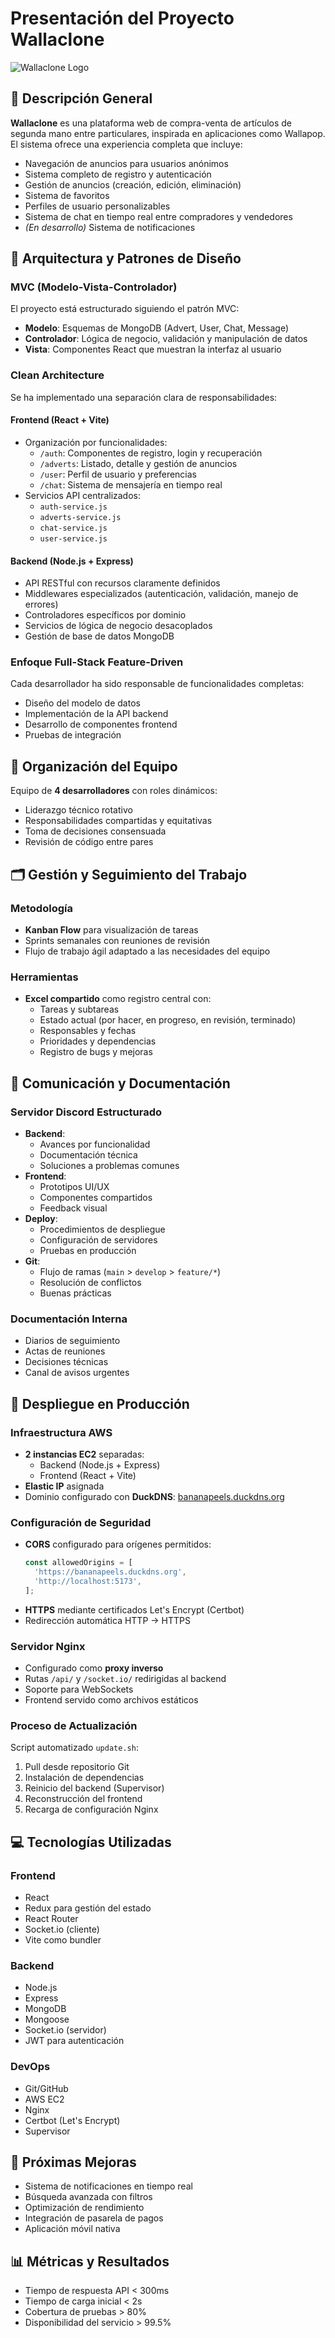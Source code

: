 # Presentación del Proyecto Wallaclone

![Wallaclone Logo](https://via.placeholder.com/150)

## 📱 Descripción General

**Wallaclone** es una plataforma web de compra-venta de artículos de segunda mano entre particulares, inspirada en aplicaciones como Wallapop. El sistema ofrece una experiencia completa que incluye:

- Navegación de anuncios para usuarios anónimos
- Sistema completo de registro y autenticación
- Gestión de anuncios (creación, edición, eliminación)
- Sistema de favoritos
- Perfiles de usuario personalizables
- Sistema de chat en tiempo real entre compradores y vendedores
- *(En desarrollo)* Sistema de notificaciones

## 🧩 Arquitectura y Patrones de Diseño

### MVC (Modelo-Vista-Controlador)
El proyecto está estructurado siguiendo el patrón MVC:

- **Modelo**: Esquemas de MongoDB (Advert, User, Chat, Message)
- **Controlador**: Lógica de negocio, validación y manipulación de datos
- **Vista**: Componentes React que muestran la interfaz al usuario

### Clean Architecture
Se ha implementado una separación clara de responsabilidades:

#### Frontend (React + Vite)
- Organización por funcionalidades:
  - `/auth`: Componentes de registro, login y recuperación
  - `/adverts`: Listado, detalle y gestión de anuncios
  - `/user`: Perfil de usuario y preferencias
  - `/chat`: Sistema de mensajería en tiempo real
- Servicios API centralizados:
  - `auth-service.js`
  - `adverts-service.js`
  - `chat-service.js`
  - `user-service.js`

#### Backend (Node.js + Express)
- API RESTful con recursos claramente definidos
- Middlewares especializados (autenticación, validación, manejo de errores)
- Controladores específicos por dominio
- Servicios de lógica de negocio desacoplados
- Gestión de base de datos MongoDB

### Enfoque Full-Stack Feature-Driven
Cada desarrollador ha sido responsable de funcionalidades completas:
- Diseño del modelo de datos
- Implementación de la API backend
- Desarrollo de componentes frontend
- Pruebas de integración

## 👥 Organización del Equipo

Equipo de **4 desarrolladores** con roles dinámicos:
- Liderazgo técnico rotativo
- Responsabilidades compartidas y equitativas
- Toma de decisiones consensuada
- Revisión de código entre pares

## 🗂️ Gestión y Seguimiento del Trabajo

### Metodología
- **Kanban Flow** para visualización de tareas
- Sprints semanales con reuniones de revisión
- Flujo de trabajo ágil adaptado a las necesidades del equipo

### Herramientas
- **Excel compartido** como registro central con:
  - Tareas y subtareas
  - Estado actual (por hacer, en progreso, en revisión, terminado)
  - Responsables y fechas
  - Prioridades y dependencias
  - Registro de bugs y mejoras

## 💬 Comunicación y Documentación

### Servidor Discord Estructurado
- **Backend**:
  - Avances por funcionalidad
  - Documentación técnica
  - Soluciones a problemas comunes
- **Frontend**:
  - Prototipos UI/UX
  - Componentes compartidos
  - Feedback visual
- **Deploy**:
  - Procedimientos de despliegue
  - Configuración de servidores
  - Pruebas en producción
- **Git**:
  - Flujo de ramas (`main` > `develop` > `feature/*`)
  - Resolución de conflictos
  - Buenas prácticas

### Documentación Interna
- Diarios de seguimiento
- Actas de reuniones
- Decisiones técnicas
- Canal de avisos urgentes

## 🚀 Despliegue en Producción

### Infraestructura AWS
- **2 instancias EC2** separadas:
  - Backend (Node.js + Express)
  - Frontend (React + Vite)
- **Elastic IP** asignada
- Dominio configurado con **DuckDNS**: [bananapeels.duckdns.org](https://bananapeels.duckdns.org/)

### Configuración de Seguridad
- **CORS** configurado para orígenes permitidos:
  ```javascript
  const allowedOrigins = [
    'https://bananapeels.duckdns.org',
    'http://localhost:5173',
  ];
  ```
- **HTTPS** mediante certificados Let's Encrypt (Certbot)
- Redirección automática HTTP → HTTPS

### Servidor Nginx
- Configurado como **proxy inverso**
- Rutas `/api/` y `/socket.io/` redirigidas al backend
- Soporte para WebSockets
- Frontend servido como archivos estáticos

### Proceso de Actualización
Script automatizado `update.sh`:
1. Pull desde repositorio Git
2. Instalación de dependencias
3. Reinicio del backend (Supervisor)
4. Reconstrucción del frontend
5. Recarga de configuración Nginx

## 💻 Tecnologías Utilizadas

### Frontend
- React
- Redux para gestión del estado
- React Router
- Socket.io (cliente)
- Vite como bundler

### Backend
- Node.js
- Express
- MongoDB
- Mongoose
- Socket.io (servidor)
- JWT para autenticación

### DevOps
- Git/GitHub
- AWS EC2
- Nginx
- Certbot (Let's Encrypt)
- Supervisor

## 🔮 Próximas Mejoras

- Sistema de notificaciones en tiempo real
- Búsqueda avanzada con filtros
- Optimización de rendimiento
- Integración de pasarela de pagos
- Aplicación móvil nativa

## 📊 Métricas y Resultados

- Tiempo de respuesta API < 300ms
- Tiempo de carga inicial < 2s
- Cobertura de pruebas > 80%
- Disponibilidad del servicio > 99.5%